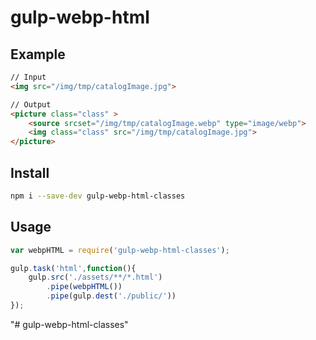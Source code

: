 # gulp-webp-html

## Example
```html
// Input
<img src="/img/tmp/catalogImage.jpg">

// Output
<picture class="class" >
    <source srcset="/img/tmp/catalogImage.webp" type="image/webp">
    <img class="class" src="/img/tmp/catalogImage.jpg">
</picture>
```
## Install
```bash
npm i --save-dev gulp-webp-html-classes
```
## Usage
```javascript
var webpHTML = require('gulp-webp-html-classes');

gulp.task('html',function(){
    gulp.src('./assets/**/*.html')
        .pipe(webpHTML())
        .pipe(gulp.dest('./public/'))
});
```
"# gulp-webp-html-classes" 
